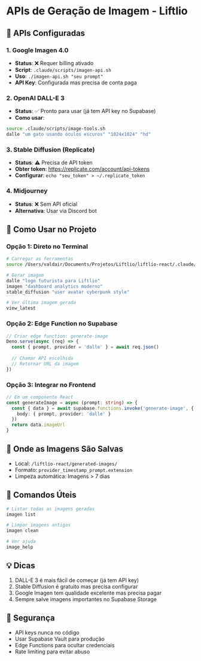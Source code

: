 # APIs de Geração de Imagem - Liftlio

## 🎨 APIs Configuradas

### 1. Google Imagen 4.0
- **Status**: ❌ Requer billing ativado
- **Script**: `.claude/scripts/imagen-api.sh`
- **Uso**: `./imagen-api.sh "seu prompt"`
- **API Key**: Configurada mas precisa de conta paga

### 2. OpenAI DALL-E 3
- **Status**: ✅ Pronto para usar (já tem API key no Supabase)
- **Como usar**:
```bash
source .claude/scripts/image-tools.sh
dalle "um gato usando óculos escuros" "1024x1024" "hd"
```

### 3. Stable Diffusion (Replicate)
- **Status**: ⚠️ Precisa de API token
- **Obter token**: https://replicate.com/account/api-tokens
- **Configurar**: `echo "seu_token" > ~/.replicate_token`

### 4. Midjourney
- **Status**: ❌ Sem API oficial
- **Alternativa**: Usar via Discord bot

## 🚀 Como Usar no Projeto

### Opção 1: Direto no Terminal
```bash
# Carregar as ferramentas
source /Users/valdair/Documents/Projetos/Liftlio/liftlio-react/.claude/scripts/image-tools.sh

# Gerar imagem
dalle "logo futurista para Liftlio"
imagen "dashboard analytics moderno"
stable_diffusion "user avatar cyberpunk style"

# Ver última imagem gerada
view_latest
```

### Opção 2: Edge Function no Supabase
```typescript
// Criar edge function: generate-image
Deno.serve(async (req) => {
  const { prompt, provider = 'dalle' } = await req.json()
  
  // Chamar API escolhida
  // Retornar URL da imagem
})
```

### Opção 3: Integrar no Frontend
```typescript
// Em um componente React
const generateImage = async (prompt: string) => {
  const { data } = await supabase.functions.invoke('generate-image', {
    body: { prompt, provider: 'dalle' }
  })
  return data.imageUrl
}
```

## 📁 Onde as Imagens São Salvas
- Local: `/liftlio-react/generated-images/`
- Formato: `provider_timestamp_prompt.extension`
- Limpeza automática: Imagens > 7 dias

## 🔧 Comandos Úteis
```bash
# Listar todas as imagens geradas
imagen list

# Limpar imagens antigas
imagen clean

# Ver ajuda
image_help
```

## 💡 Dicas
1. DALL-E 3 é mais fácil de começar (já tem API key)
2. Stable Diffusion é gratuito mas precisa configurar
3. Google Imagen tem qualidade excelente mas precisa pagar
4. Sempre salve imagens importantes no Supabase Storage

## 🔐 Segurança
- API keys nunca no código
- Usar Supabase Vault para produção
- Edge Functions para ocultar credenciais
- Rate limiting para evitar abuso